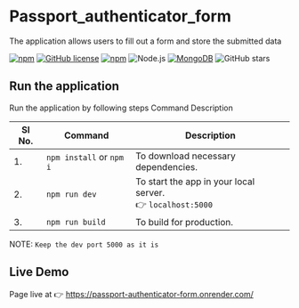# Passport_authenticator_form
The application allows users to fill out a form and store the submitted data

[![npm](https://img.shields.io/npm/v/package-name.svg)](https://www.npmjs.com/package/package-name)
[![GitHub license](https://img.shields.io/github/license/atanu3000/Notes_App)](https://github.com/atanu3000/Notes_App/blob/main/LICENSE)
[![npm](https://img.shields.io/npm/v/express.svg)](https://www.npmjs.com/package/express)
![Node.js](https://img.shields.io/badge/Node.js-v18.16.0-green)
[![MongoDB](https://img.shields.io/badge/MongoDB-4.x-green.svg)](https://www.mongodb.com/)
![GitHub stars](https://img.shields.io/github/stars/atanu3000/Notes_App?style=social)



## Run the application
Run the application by following steps 
Command	Description


|Sl No.| Command               | Description                                       |
|------|-----------------------|---------------------------------------------------|
|1. | `npm install` or `npm i`   | To download necessary dependencies.              |
|2. | `npm run dev`          | To start the app in your local server. <br> 👉 `localhost:5000`|
|3. | `npm run build`        | To build for production.                         |

 NOTE: `Keep the dev port 5000 as it is `
## Live Demo
Page live at 👉 https://passport-authenticator-form.onrender.com/
